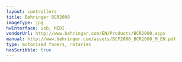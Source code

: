 ```yaml
---
layout: controllers
title: Behringer BCR2000
imageType: jpg
hwInterface: usb, MIDI
vendorUrl: http://www.behringer.com/EN/Products/BCR2000.aspx
manual: http://www.behringer.com/assets/BCF2000_BCR2000_M_EN.pdf
type: motorized faders, rotaries
hasScribble: true
---
```

